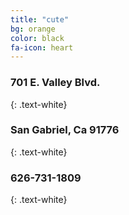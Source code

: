 ```yaml
---
title: "cute"
bg: orange
color: black
fa-icon: heart
---
```



### 701 E. Valley Blvd.
{: .text-white}

### San Gabriel, Ca 91776
{: .text-white}

### 626-731-1809
{: .text-white}
